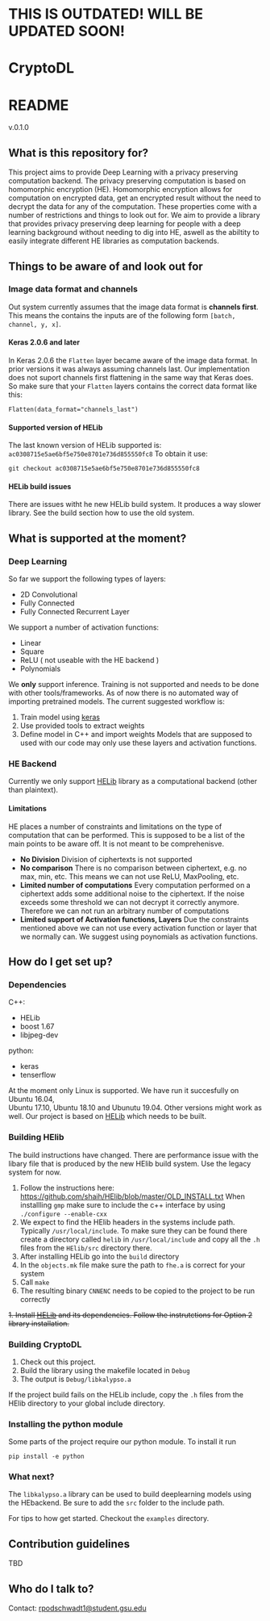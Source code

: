 # THIS IS OUTDATED! WILL BE UPDATED SOON!


# CryptoDL

# README 
v.0.1.0

## What is this repository for? ##

This project aims to provide Deep Learning with a privacy preserving computation
backend. The privacy preserving computation is based on homomorphic encryption
(HE). Homomorphic encryption allows for computation on encrypted data, get an
encrypted result without the need to decrypt the data for any of the computation.
These properties come with a number of restrictions and things to look out for.
We aim to provide a library that provides privacy preserving deep learning for
people with a deep learning background without needing to dig into HE, aswell as
the abiltity to easily integrate different HE libraries as computation backends. 


## Things to be aware of and look out for ##

### Image data format and channels  ###

Out system currently assumes that the image data format is **channels first**.
This means the contains the inputs are of the following form 
`[batch, channel, y, x]`. 

#### Keras 2.0.6 and later ####

In Keras 2.0.6 the `Flatten` layer became aware of the image data format. In
prior versions it was always assuming channels last. Our implementation does 
not suport channels first flattening in the same way that Keras does. So make
sure that your `Flatten` layers contains the correct data format like this:

```
Flatten(data_format="channels_last")
```
 
#### Supported version of HELib ####

The last known version of HELib supported is: `ac0308715e5ae6bf5e750e8701e736d855550fc8`
To obtain it use:

```
git checkout ac0308715e5ae6bf5e750e8701e736d855550fc8
```
#### HELib build issues #### 

There are issues witht he new HELib build system. It produces a way slower library.
See the build section how to use the old system.

 
## What is supported at the moment? ##




### Deep Learning

So far we support the following types of layers:

- 2D Convolutional
- Fully Connected
- Fully Connected Recurrent Layer

We support a number of activation functions:
- Linear
- Square
- ReLU ( not useable with the HE backend )
- Polynomials 

We **only** support inference. Training is not supported and needs to be done
with other tools/frameworks. As of now there is no automated way of importing 
pretrained models. The current suggested workflow is: 
1. Train model using [keras](https://keras.io/)
2. Use provided tools to extract weights
3. Define model in C++ and import weights
Models that are supposed to used with our code may only use these layers and
activation functions.
  

### HE Backend

Currently we only support [HELib](https://github.com/shaih/HElib) library as a 
computational backend (other than plaintext).

#### Limitations

HE places a number of constraints and limitations on the type of computation
that can be performed. This is supposed to be a list of the main points to 
be aware off. It is not meant to be comprehenisve.

- **No Division** Division of ciphertexts is not supported
- **No comparison** There is no comparison between ciphertext, e.g. no max,
min, etc. This means we can not use ReLU, MaxPooling, etc. 
- **Limited number of computations** Every computation performed on a 
ciphertext adds some additional noise to the ciphertext. If the noise 
exceeds some threshold we can not decrypt it correctly anymore. Therefore we
can not run an arbitrary number of computations
- **Limited support of Activation functions, Layers** Due the constraints 
mentioned above we can not use every activation function or layer that we 
normally can. We suggest using poynomials as activation functions. 

## How do I get set up? ##

### Dependencies ##



C++:
 - HELib
 - boost 1.67
 - libjpeg-dev

python:
 - keras
 - tenserflow


At the moment only Linux is supported. We have run it succesfully on Ubuntu 16.04,  
Ubuntu 17.10, Ubuntu 18.10 and Ubunutu 19.04. Other versions might work as well. 
Our project is based on [HELib](https://github.com/shaih/HElib) which needs to be
built. 

### Building HElib

The build instructions have changed. There are performance issue with the libary 
file that is produced by the new HElib build system. Use the legacy system for
now. 

1. Follow the instructions here: https://github.com/shaih/HElib/blob/master/OLD_INSTALL.txt
When  installling `gmp` make sure to include the c++ interface by using ` ./configure --enable-cxx `
2. We expect to find the HElib headers in the systems include path. Typically 
 `/usr/local/include`. To make sure they can be found there create a directory called
`helib` in `/usr/local/include` and copy all the `.h` files from the `HElib/src` 
directory there.
3. After installing HELib go into the `build` directory
4. In the `objects.mk` file make sure the path to `fhe.a` is correct for your system
5. Call `make`
6. The resulting binary `CNNENC` needs to be copied to the project to be run correctly

~~1. Install [HELib](https://github.com/shaih/HElib) and its dependencies. Follow the instrutctions for Option 2 library installation.~~

### Building CryptoDL

1. Check out this project.
2. Build the library using the makefile located in `Debug`
3. The output is `Debug/libkalypso.a`

If the project build fails on the HELib include, copy the `.h` files from the HElib directory to your global include directory.

### Installing the python module

Some parts of the project require our python module. To install it run

`pip install -e python`



### What next?

The `libkalypso.a` library can be used to build deeplearning models using the HEbackend. Be sure to add the `src` folder to the include path.

For tips to how get started. Checkout the `examples` directory.


## Contribution guidelines ##

TBD

## Who do I talk to? ##
Contact: rpodschwadt1@student.gsu.edu
